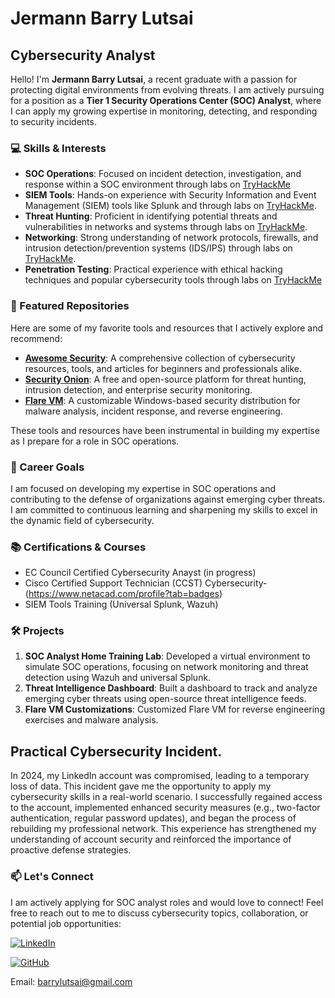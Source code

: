   # Jermann Barry Lutsai

## Cybersecurity Analyst

Hello! I'm **Jermann Barry Lutsai**, a recent graduate with a passion for protecting digital environments from evolving threats. I am actively pursuing for a position as a **Tier 1 Security Operations Center (SOC) Analyst**, where I can apply my growing expertise in monitoring, detecting, and responding to security incidents.

### 💻 Skills & Interests

- **SOC Operations**: Focused on incident detection, investigation, and response within a SOC environment through labs on [TryHackMe](https://tryhackme.com/r/room/jrsecanalystintrouxo) 
- **SIEM Tools**: Hands-on experience with Security Information and Event Management (SIEM) tools like Splunk and through labs on [TryHackMe](https://tryhackme.com/r/roomCode=splunk101).
- **Threat Hunting**: Proficient in identifying potential threats and vulnerabilities in networks and systems through labs on [TryHackMe](https://tryhackme.com/r/room/threatintelligenceforsoc).
- **Networking**: Strong understanding of network protocols, firewalls, and intrusion detection/prevention systems (IDS/IPS) through labs on [TryHackMe](https://tryhackme.com/r/room/introtonetworking).
- **Penetration Testing**: Practical experience with ethical hacking techniques and popular cybersecurity tools through labs on [TryHackMe](https://tryhackme.com/r/room/pentestingfundamentals)

### 🚀 Featured Repositories

Here are some of my favorite tools and resources that I actively explore and recommend:

- [**Awesome Security**](https://github.com/sbilly/awesome-security): A comprehensive collection of cybersecurity resources, tools, and articles for beginners and professionals alike.
- [**Security Onion**](https://github.com/Security-Onion-Solutions/security-onion): A free and open-source platform for threat hunting, intrusion detection, and enterprise security monitoring.
- [**Flare VM**](https://github.com/mandiant/flare-vm): A customizable Windows-based security distribution for malware analysis, incident response, and reverse engineering.

These tools and resources have been instrumental in building my expertise as I prepare for a role in SOC operations.

### 🎯 Career Goals

I am focused on developing my expertise in SOC operations and contributing to the defense of organizations against emerging cyber threats. I am committed to continuous learning and sharpening my skills to excel in the dynamic field of cybersecurity.

### 📚 Certifications & Courses

- EC Council Certified Cybersecurity Anayst (in progress)
- Cisco Certified Support Technician (CCST) Cybersecurity-(https://www.netacad.com/profile?tab=badges)
- SIEM Tools Training (Universal Splunk, Wazuh)
  

### 🛠️ Projects

1. **SOC Analyst Home Training Lab**: Developed a virtual environment to simulate SOC operations, focusing on network monitoring and threat detection using Wazuh and universal Splunk.
2. **Threat Intelligence Dashboard**: Built a dashboard to track and analyze emerging cyber threats using open-source threat intelligence feeds.
3. **Flare VM Customizations**: Customized Flare VM for reverse engineering exercises and malware analysis.

## Practical Cybersecurity Incident.

In 2024, my LinkedIn account was compromised, leading to a temporary loss of data. This incident gave me the opportunity to apply my cybersecurity skills in a real-world scenario. I successfully regained access to the account, implemented enhanced security measures (e.g., two-factor authentication, regular password updates), and began the process of rebuilding my professional network. This experience has strengthened my understanding of account security and reinforced the importance of proactive defense strategies.
   
### 📫 Let's Connect

I am actively applying for SOC analyst roles and would love to connect! Feel free to reach out to me to discuss cybersecurity topics, collaboration, or potential job opportunities:


[![LinkedIn](https://img.shields.io/badge/LinkedIn-0077B5?style=for-the-badge&logo=linkedin&logoColor=white)](https://www.linkedin.com/in/jermann-barry-lutsai)

[![GitHub](https://img.shields.io/badge/GitHub-100000?style=for-the-badge&logo=github&logoColor=white)](https://github.com/LUTSAI-BARRY)

Email: [barrylutsai@gmail.com](mailto:barrylutsai@gmail.com)
